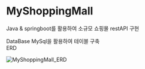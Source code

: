 # MyShoppingMall

Java & springboot를 활용하여 소규모 쇼핑몰 restAPI 구현

DataBase
MySql을 활용하여 테이블 구축
<br>
ERD 

![MyShoppingMall_ERD](https://user-images.githubusercontent.com/106096410/221488204-34744f86-cb7a-4fb8-abc5-49434f44e3a2.png)
